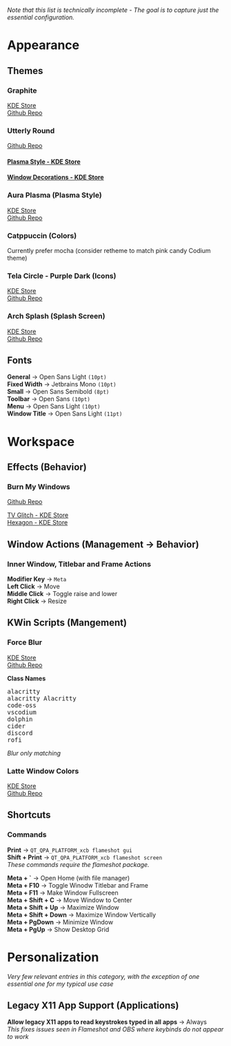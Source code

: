 *Note that this list is technically incomplete - The goal is to capture just the essential configuration.*  
  
# Appearance
## Themes
### Graphite 
[KDE Store](https://store.kde.org/p/1667594)  
[Github Repo](https://github.com/vinceliuice/Graphite-kde-theme)  
  
### Utterly Round
[Github Repo](https://github.com/HimDek/Utterly-Round-Plasma-Style)  
  
#### [Plasma Style - KDE Store](https://store.kde.org/p/1901768)  
#### [Window Decorations - KDE Store](https://store.kde.org/p/1903823)  
  
### Aura Plasma (Plasma Style)
[KDE Store](https://store.kde.org/p/1898639)  
[Github Repo](https://github.com/L4ki/Aura-Plasma-Themes)  
  
### Catppuccin (Colors)
Currently prefer mocha (consider retheme to match pink candy Codium theme)  
  
### Tela Circle - Purple Dark (Icons)
[KDE Store](https://store.kde.org/p/1359276)  
[Github Repo](https://github.com/vinceliuice/Tela-circle-icon-theme)  
  
### Arch Splash (Splash Screen)
[KDE Store](https://store.kde.org/p/1787957)  
[Github Repo](https://github.com/P3tray/1604-Arch-Splash)  
  
## Fonts
**General** -> Open Sans Light `(10pt)`  
**Fixed Width** -> Jetbrains Mono `(10pt)`  
**Small** -> Open Sans Semibold `(8pt)`  
**Toolbar** -> Open Sans `(10pt)`  
**Menu** -> Open Sans Light `(10pt)`  
**Window Title** -> Open Sans Light `(11pt)`  
  
# Workspace
## Effects (Behavior)
### Burn My Windows
[Github Repo](https://github.com/Schneegans/Burn-My-Windows)
  
[TV Glitch - KDE Store](https://store.kde.org/p/1982142)  
[Hexagon - KDE Store](https://store.kde.org/p/1884309)  
  
## Window Actions (Management -> Behavior)
### Inner Window, Titlebar and Frame Actions
**Modifier Key** -> `Meta`  
**Left Click** -> Move  
**Middle Click** -> Toggle raise and lower  
**Right Click** -> Resize  
  
## KWin Scripts (Mangement)
### Force Blur
[KDE Store](https://store.kde.org/p/1294604)  
[Github Repo](https://github.com/esjeon/kwin-forceblur)  
  
**Class Names**  
<pre>
alacritty
alacritty Alacritty
code-oss
vscodium
dolphin
cider
discord
rofi  
</pre>
_Blur only matching_
  
### Latte Window Colors
[KDE Store](https://store.kde.org/p/1290287)  
[Github Repo](https://github.com/psifidotos/kwinscript-window-colors)  
  
## Shortcuts
### Commands
**Print** -> `QT_QPA_PLATFORM_xcb flameshot gui`  
**Shift + Print** -> `QT_QPA_PLATFORM_xcb flameshot screen`  
_These commands require the flameshot package._  
  
**Meta + \`** -> Open Home (with file manager)  
**Meta + F10** -> Toggle Winodw Titlebar and Frame  
**Meta + F11** -> Make Window Fullscreen  
**Meta + Shift + C** -> Move Window to Center  
**Meta + Shift + Up** -> Maximize Window  
**Meta + Shift + Down** -> Maximize Window Vertically  
**Meta + PgDown** -> Minimize Window  
**Meta + PgUp** -> Show Desktop Grid  

# Personalization
_Very few relevant entries in this category, with the exception of one essential one for my typical use case_  
## Legacy X11 App Support (Applications)
**Allow legacy X11 apps to read keystrokes typed in all apps** -> Always  
_This fixes issues seen in Flameshot and OBS where keybinds do not appear to work_  
